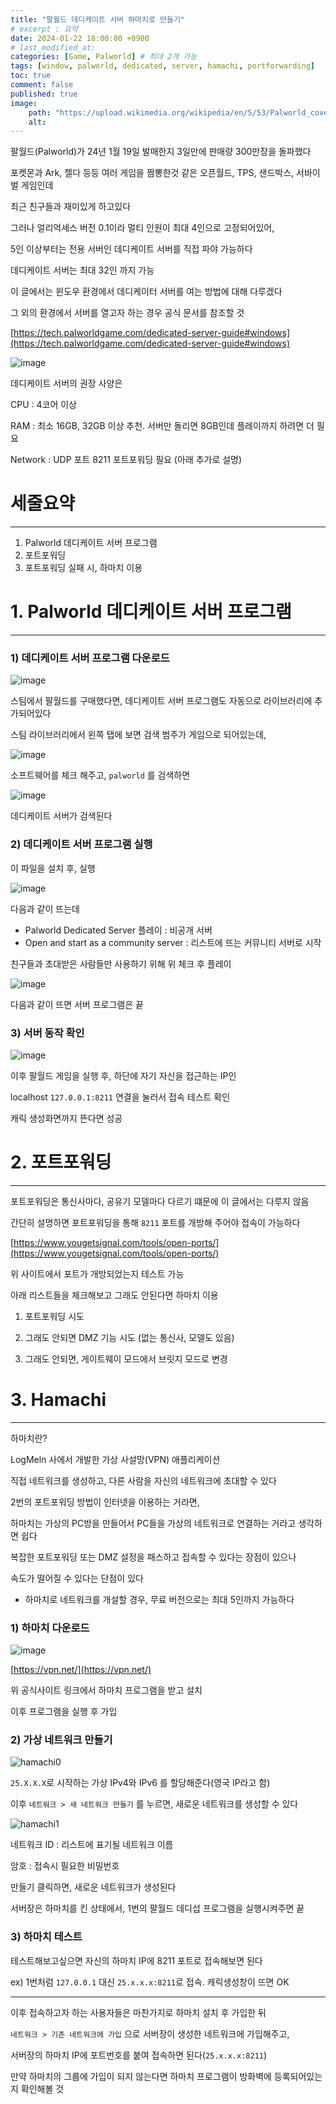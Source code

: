 ```yaml
---
title: "팔월드 데디케이트 서버 하마치로 만들기"
# excerpt : 요약
date: 2024-01-22 18:00:00 +0900
# last_modified_at: 
categories: [Game, Palworld] # 최대 2개 가능
tags: [window, palworld, dedicated, server, hamachi, portforwarding]     # 태그는 항상 소문자로 작성할 것
toc: true
comment: false
published: true
image:
    path: "https://upload.wikimedia.org/wikipedia/en/5/53/Palworld_cover_art.jpg"
    alt: 
---
```


팔월드(Palworld)가 24년 1월 19일 발매한지 3일만에 판매량 300만장을 돌파했다

포켓몬과 Ark, 젤다 등등 여러 게임을 짬뽕한것 같은 오픈월드, TPS, 샌드박스, 서바이벌 게임인데

최근 친구들과 재미있게 하고있다

그러나 얼리억세스 버전 0.1이라 멀티 인원이 최대 4인으로 고정되어있어,

5인 이상부터는 전용 서버인 데디케이트 서버를 직접 파야 가능하다

데디케이트 서버는 최대 32인 까지 가능

이 글에서는 윈도우 환경에서 데디케이터 서버를 여는 방법에 대해 다루겠다

그 외의 환경에서 서버를 열고자 하는 경우 공식 문서를 참조할 것

[https://tech.palworldgame.com/dedicated-server-guide#windows](https://tech.palworldgame.com/dedicated-server-guide#windows)

![image](https://github.com/jinhg0214/jinhg0214.github.io/assets/70011316/a9d6dda2-f8b6-4b73-9002-8c537b6ddf73)

데디케이트 서버의 권장 사양은

CPU : 4코어 이상

RAM : 최소 16GB, 32GB 이상 추천. 서버만 돌리면 8GB인데 플레이까지 하려면 더 필요

Network : UDP 포트 8211 포트포워딩 필요 (아래 추가로 설명)

# 세줄요약
---
1. Palworld 데디케이트 서버 프로그램 
2. 포트포워딩
3. 포트포워딩 실패 시, 하마치 이용

# 1. Palworld 데디케이트 서버 프로그램 

---

### 1) 데디케이트 서버 프로그램 다운로드

![image](https://github.com/jinhg0214/jinhg0214.github.io/assets/70011316/96b2af85-998c-4751-abb5-e1ab3eccfa60)

스팀에서 팔월드를 구매했다면, 데디케이트 서버 프로그램도 자동으로 라이브러리에 추가되어있다

스팀 라이브러리에서 왼쪽 탭에 보면 검색 범주가 게임으로 되어있는데, 

![image](https://github.com/jinhg0214/jinhg0214.github.io/assets/70011316/2b545acd-b5c3-482b-876b-6d9258e0a960)

소프트웨어를 체크 해주고, `palworld` 를 검색하면 

![image](https://github.com/jinhg0214/jinhg0214.github.io/assets/70011316/dffbd963-b2a8-458a-8f72-6395998af1cb)

데디케이트 서버가 검색된다

### 2) 데디케이트 서버 프로그램 실행

이 파일을 설치 후, 실행

![image](https://github.com/jinhg0214/jinhg0214.github.io/assets/70011316/0f12ce8e-cec8-4ef2-b7d4-afa936145441)

다음과 같이 뜨는데

- Palworld Dedicated Server 플레이 : 비공개 서버
- Open and start as a community server : 리스트에 뜨는 커뮤니티 서버로 시작

친구들과 초대받은 사람들만 사용하기 위해 위 체크 후 플레이

![image](https://github.com/jinhg0214/jinhg0214.github.io/assets/70011316/9967b5b0-a378-46b7-b468-e4487703c65c)

다음과 같이 뜨면 서버 프로그램은 끝

### 3) 서버 동작 확인

![image](https://github.com/jinhg0214/jinhg0214.github.io/assets/70011316/657a2609-fb78-41d9-b258-659364ef0077)


이후 팔월드 게임을 실행 후, 하단에 자기 자신을 접근하는 IP인 

localhost `127.0.0.1:8211` 연결을 눌러서 접속 테스트 확인

캐릭 생성화면까지 뜬다면 성공


# 2. 포트포워딩

---

포트포워딩은 통신사마다, 공유기 모델마다 다르기 떄문에 이 글에서는 다루지 않음

간단히 설명하면 포트포워딩을 통해 `8211` 포트를 개방해 주어야 접속이 가능하다

[https://www.yougetsignal.com/tools/open-ports/](https://www.yougetsignal.com/tools/open-ports/)

위 사이트에서 포트가 개방되었는지 테스트 가능

아래 리스트들을 체크해보고 그래도 안된다면 하마치 이용

1. 포트포워딩 시도

2. 그래도 안되면 DMZ 기능 시도 (없는 통신사, 모델도 있음)

3. 그래도 안되면, 게이트웨이 모드에서 브릿지 모드로 변경


# 3. Hamachi

---

하마치란?

LogMeln 사에서 개발한 가상 사설망(VPN) 애플리케이션

직접 네트워크를 생성하고, 다른 사람을 자신의 네트워크에 초대할 수 있다

2번의 포트포워딩 방법이 인터넷을 이용하는 거라면,

하마치는 가상의 PC방을 만들어서 PC들을 가상의 네트워크로 연결하는 거라고 생각하면 쉽다

복잡한 포트포워딩 또는 DMZ 설정을 패스하고 접속할 수 있다는 장점이 있으나

속도가 떨어질 수 있다는 단점이 있다

- 하마치로 네트워크를 개설할 경우, 무료 버전으로는 최대 5인까지 가능하다

### 1) 하마치 다운로드

![image](https://github.com/jinhg0214/jinhg0214.github.io/assets/70011316/5ee117f1-4021-4a4b-991c-b162352aa7cc)

[https://vpn.net/](https://vpn.net/)

위 공식사이트 링크에서 하마치 프로그램을 받고 설치

이후 프로그램을 실행 후 가입

### 2) 가상 네트워크 만들기

![hamachi0](https://github.com/jinhg0214/jinhg0214.github.io/assets/70011316/f4633a38-c6af-4def-9760-9ac0b4bba3c1)

`25.X.X.X`로 시작하는 가상 IPv4와 IPv6 를 할당해준다(영국 IP라고 함)

이후 `네트워크 > 새 네트워크 만들기` 를 누르면, 새로운 네트워크를 생성할 수 있다

![hamachi1](https://github.com/jinhg0214/jinhg0214.github.io/assets/70011316/4fa9a4a5-9889-4674-a120-7e7bde9df098)

네트워크 ID : 리스트에 표기될 네트워크 이름

암호 : 접속시 필요한 비밀번호

만들기 클릭하면, 새로운 네트워크가 생성된다

서버장은 하마치를 킨 상태에서, 1번의 팔월드 데디섭 프로그램을 실행시켜주면 끝

### 3) 하마치 테스트

테스트해보고싶으면 자신의 하마치 IP에 8211 포트로 접속해보면 된다

ex) 1번처럼 `127.0.0.1` 대신 `25.x.x.x:8211`로 접속. 캐릭생성창이 뜨면 OK

--- 

이후 접속하고자 하는 사용자들은 마찬가지로 하마치 설치 후 가입한 뒤 

`네트워크 > 기존 네트워크에 가입` 으로 서버장이 생성한 네트워크에 가입해주고,

서버장의 하마치 IP에 포트번호를 붙여 접속하면 된다(`25.x.x.x:8211`)

만약 하마치의 그룹에 가입이 되지 않는다면 하마치 프로그램이 방화벽에 등록되어있는지 확인해볼 것

